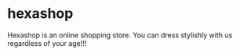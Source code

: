 # hexashop
Hexashop is an online shopping store. You can dress stylishly with us regardless of your age!!!
